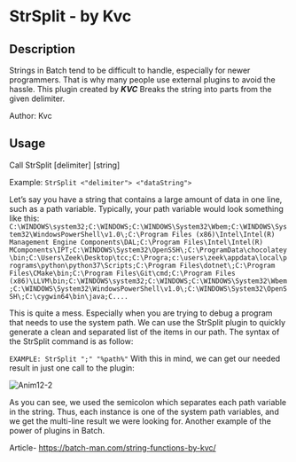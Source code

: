 
# StrSplit - by Kvc
## Description
Strings in Batch tend to be difficult to handle, especially for newer programmers. That is why many people use external plugins to avoid the hassle. This plugin created by ***KVC*** Breaks the string into parts from the given delimiter.

Author: Kvc

## Usage
Call StrSplit [delimiter] [string]

Example: 
`StrSplit <"delimiter"> <"dataString">`

Let’s say you have a string that contains a large amount of data in one line, such as a path variable. Typically, your path variable would look something like this:
`C:\WINDOWS\system32;C:\WINDOWS;C:\WINDOWS\System32\Wbem;C:\WINDOWS\System32\WindowsPowerShell\v1.0\;C:\Program Files (x86)\Intel\Intel(R) Management Engine Components\DAL;C:\Program Files\Intel\Intel(R) MComponents\IPT;C:\WINDOWS\System32\OpenSSH\;C:\ProgramData\chocolatey\bin;C:\Users\Zeek\Desktop\tcc;C:\Progra;c:\users\zeek\appdata\local\programs\python\python37\Scripts;C:\Program Files\dotnet\;C:\Program Files\CMake\bin;C:\Program Files\Git\cmd;C:\Program Files (x86)\LLVM\bin;C:\WINDOWS\system32;C:\WINDOWS;C:\WINDOWS\System32\Wbem;C:\WINDOWS\System32\WindowsPowerShell\v1.0\;C:\WINDOWS\System32\OpenSSH\;C:\cygwin64\bin\java;C....`

This is quite a mess. Especially when you are trying to debug a program that needs to use the system path. We can use the StrSplit plugin to quickly generate a clean and separated list of the items in our path. The syntax of the StrSplit command is as follow:

`EXAMPLE: StrSplit ";" "%path%"`
With this in mind, we can get our needed result in just one call to the plugin:

![Anim12-2](https://user-images.githubusercontent.com/82807654/174771982-be750afb-dfc5-409a-ab12-1f2d94ee2ac4.gif)

As you can see, we used the semicolon which separates each path variable in the string. Thus, each instance is one of the system path variables, and we get the multi-line result we were looking for. Another example of the power of plugins in Batch.

Article- https://batch-man.com/string-functions-by-kvc/
